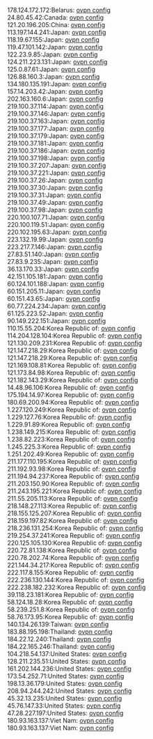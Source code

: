 178.124.172.172:Belarus: [ovpn config](vpn/178_124_172_172.ovpn)  
24.80.45.42:Canada: [ovpn config](vpn/24_80_45_42.ovpn)  
121.20.196.205:China: [ovpn config](vpn/121_20_196_205.ovpn)  
113.197.144.241:Japan: [ovpn config](vpn/113_197_144_241.ovpn)  
118.19.67.155:Japan: [ovpn config](vpn/118_19_67_155.ovpn)  
119.47.101.142:Japan: [ovpn config](vpn/119_47_101_142.ovpn)  
122.23.9.85:Japan: [ovpn config](vpn/122_23_9_85.ovpn)  
124.211.223.131:Japan: [ovpn config](vpn/124_211_223_131.ovpn)  
125.0.87.61:Japan: [ovpn config](vpn/125_0_87_61.ovpn)  
126.88.160.3:Japan: [ovpn config](vpn/126_88_160_3.ovpn)  
134.180.135.191:Japan: [ovpn config](vpn/134_180_135_191.ovpn)  
157.14.203.42:Japan: [ovpn config](vpn/157_14_203_42.ovpn)  
202.163.160.6:Japan: [ovpn config](vpn/202_163_160_6.ovpn)  
219.100.37.114:Japan: [ovpn config](vpn/219_100_37_114.ovpn)  
219.100.37.146:Japan: [ovpn config](vpn/219_100_37_146.ovpn)  
219.100.37.163:Japan: [ovpn config](vpn/219_100_37_163.ovpn)  
219.100.37.177:Japan: [ovpn config](vpn/219_100_37_177.ovpn)  
219.100.37.179:Japan: [ovpn config](vpn/219_100_37_179.ovpn)  
219.100.37.181:Japan: [ovpn config](vpn/219_100_37_181.ovpn)  
219.100.37.186:Japan: [ovpn config](vpn/219_100_37_186.ovpn)  
219.100.37.198:Japan: [ovpn config](vpn/219_100_37_198.ovpn)  
219.100.37.207:Japan: [ovpn config](vpn/219_100_37_207.ovpn)  
219.100.37.221:Japan: [ovpn config](vpn/219_100_37_221.ovpn)  
219.100.37.26:Japan: [ovpn config](vpn/219_100_37_26.ovpn)  
219.100.37.30:Japan: [ovpn config](vpn/219_100_37_30.ovpn)  
219.100.37.31:Japan: [ovpn config](vpn/219_100_37_31.ovpn)  
219.100.37.49:Japan: [ovpn config](vpn/219_100_37_49.ovpn)  
219.100.37.98:Japan: [ovpn config](vpn/219_100_37_98.ovpn)  
220.100.107.71:Japan: [ovpn config](vpn/220_100_107_71.ovpn)  
220.100.119.51:Japan: [ovpn config](vpn/220_100_119_51.ovpn)  
220.102.195.63:Japan: [ovpn config](vpn/220_102_195_63.ovpn)  
223.132.19.99:Japan: [ovpn config](vpn/223_132_19_99.ovpn)  
223.217.7.146:Japan: [ovpn config](vpn/223_217_7_146.ovpn)  
27.83.51.140:Japan: [ovpn config](vpn/27_83_51_140.ovpn)  
27.83.9.235:Japan: [ovpn config](vpn/27_83_9_235.ovpn)  
36.13.170.33:Japan: [ovpn config](vpn/36_13_170_33.ovpn)  
42.151.105.181:Japan: [ovpn config](vpn/42_151_105_181.ovpn)  
60.124.101.188:Japan: [ovpn config](vpn/60_124_101_188.ovpn)  
60.151.205.11:Japan: [ovpn config](vpn/60_151_205_11.ovpn)  
60.151.43.65:Japan: [ovpn config](vpn/60_151_43_65.ovpn)  
60.77.224.234:Japan: [ovpn config](vpn/60_77_224_234.ovpn)  
61.125.223.52:Japan: [ovpn config](vpn/61_125_223_52.ovpn)  
90.149.222.151:Japan: [ovpn config](vpn/90_149_222_151.ovpn)  
110.15.55.204:Korea Republic of: [ovpn config](vpn/110_15_55_204.ovpn)  
114.204.128.104:Korea Republic of: [ovpn config](vpn/114_204_128_104.ovpn)  
121.130.209.231:Korea Republic of: [ovpn config](vpn/121_130_209_231.ovpn)  
121.147.218.29:Korea Republic of: [ovpn config](vpn/121_147_218_29.ovpn)  
121.147.218.29:Korea Republic of: [ovpn config](vpn/121_147_218_29.ovpn)  
121.169.108.81:Korea Republic of: [ovpn config](vpn/121_169_108_81.ovpn)  
121.173.84.98:Korea Republic of: [ovpn config](vpn/121_173_84_98.ovpn)  
121.182.143.29:Korea Republic of: [ovpn config](vpn/121_182_143_29.ovpn)  
14.48.96.106:Korea Republic of: [ovpn config](vpn/14_48_96_106.ovpn)  
175.194.14.97:Korea Republic of: [ovpn config](vpn/175_194_14_97.ovpn)  
180.69.200.94:Korea Republic of: [ovpn config](vpn/180_69_200_94.ovpn)  
1.227.120.249:Korea Republic of: [ovpn config](vpn/1_227_120_249.ovpn)  
1.229.127.76:Korea Republic of: [ovpn config](vpn/1_229_127_76.ovpn)  
1.229.91.89:Korea Republic of: [ovpn config](vpn/1_229_91_89.ovpn)  
1.238.149.215:Korea Republic of: [ovpn config](vpn/1_238_149_215.ovpn)  
1.238.82.223:Korea Republic of: [ovpn config](vpn/1_238_82_223.ovpn)  
1.245.225.3:Korea Republic of: [ovpn config](vpn/1_245_225_3.ovpn)  
1.251.202.49:Korea Republic of: [ovpn config](vpn/1_251_202_49.ovpn)  
211.177.110.195:Korea Republic of: [ovpn config](vpn/211_177_110_195.ovpn)  
211.192.93.98:Korea Republic of: [ovpn config](vpn/211_192_93_98.ovpn)  
211.194.94.237:Korea Republic of: [ovpn config](vpn/211_194_94_237.ovpn)  
211.203.150.90:Korea Republic of: [ovpn config](vpn/211_203_150_90.ovpn)  
211.243.195.221:Korea Republic of: [ovpn config](vpn/211_243_195_221.ovpn)  
211.55.205.113:Korea Republic of: [ovpn config](vpn/211_55_205_113.ovpn)  
218.148.27.113:Korea Republic of: [ovpn config](vpn/218_148_27_113.ovpn)  
218.155.125.207:Korea Republic of: [ovpn config](vpn/218_155_125_207.ovpn)  
218.159.197.82:Korea Republic of: [ovpn config](vpn/218_159_197_82.ovpn)  
218.236.131.254:Korea Republic of: [ovpn config](vpn/218_236_131_254.ovpn)  
219.254.37.241:Korea Republic of: [ovpn config](vpn/219_254_37_241.ovpn)  
220.125.105.130:Korea Republic of: [ovpn config](vpn/220_125_105_130.ovpn)  
220.72.81.138:Korea Republic of: [ovpn config](vpn/220_72_81_138.ovpn)  
220.78.202.74:Korea Republic of: [ovpn config](vpn/220_78_202_74.ovpn)  
221.144.34.217:Korea Republic of: [ovpn config](vpn/221_144_34_217.ovpn)  
222.117.8.155:Korea Republic of: [ovpn config](vpn/222_117_8_155.ovpn)  
222.236.130.144:Korea Republic of: [ovpn config](vpn/222_236_130_144.ovpn)  
222.238.182.232:Korea Republic of: [ovpn config](vpn/222_238_182_232.ovpn)  
39.118.23.181:Korea Republic of: [ovpn config](vpn/39_118_23_181.ovpn)  
58.124.18.28:Korea Republic of: [ovpn config](vpn/58_124_18_28.ovpn)  
58.239.251.8:Korea Republic of: [ovpn config](vpn/58_239_251_8.ovpn)  
58.76.173.95:Korea Republic of: [ovpn config](vpn/58_76_173_95.ovpn)  
140.134.26.139:Taiwan: [ovpn config](vpn/140_134_26_139.ovpn)  
183.88.195.198:Thailand: [ovpn config](vpn/183_88_195_198.ovpn)  
184.22.12.240:Thailand: [ovpn config](vpn/184_22_12_240.ovpn)  
184.22.165.246:Thailand: [ovpn config](vpn/184_22_165_246.ovpn)  
104.218.54.137:United States: [ovpn config](vpn/104_218_54_137.ovpn)  
128.211.235.51:United States: [ovpn config](vpn/128_211_235_51.ovpn)  
161.202.144.236:United States: [ovpn config](vpn/161_202_144_236.ovpn)  
173.54.252.71:United States: [ovpn config](vpn/173_54_252_71.ovpn)  
198.13.36.179:United States: [ovpn config](vpn/198_13_36_179.ovpn)  
208.94.244.242:United States: [ovpn config](vpn/208_94_244_242.ovpn)  
45.32.13.235:United States: [ovpn config](vpn/45_32_13_235.ovpn)  
45.76.147.33:United States: [ovpn config](vpn/45_76_147_33.ovpn)  
47.28.227.197:United States: [ovpn config](vpn/47_28_227_197.ovpn)  
180.93.163.137:Viet Nam: [ovpn config](vpn/180_93_163_137.ovpn)  
180.93.163.137:Viet Nam: [ovpn config](vpn/180_93_163_137.ovpn)  
